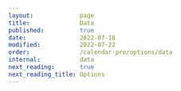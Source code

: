 ```yaml
---
layout:             page
title:              Data
published:          true
date:               2022-07-18
modified:           2022-07-22
order:              /calendar-pro/options/data
internal:           data
next_reading:       true
next_reading_title: Options
---
```

